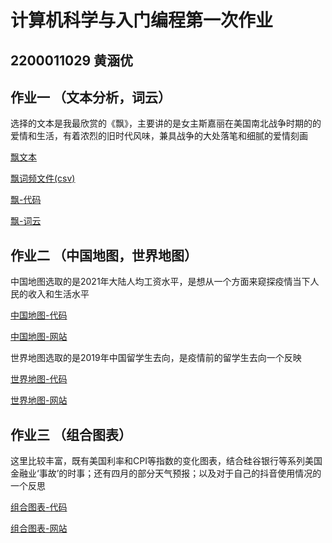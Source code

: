 # 计算机科学与入门编程第一次作业
## 2200011029 黄涵优
## 作业一 （文本分析，词云）
选择的文本是我最欣赏的《飘》，主要讲的是女主斯嘉丽在美国南北战争时期的的爱情和生活，有着浓烈的旧时代风味，兼具战争的大处落笔和细腻的爱情刻画

[飘文本](https://huanghanyou.github.io/飘.txt)

[飘词频文件(csv)](https://huanghanyou.github.io/飘-词频.csv)

[飘-代码](https://huanghanyou.github.io/飘.py)

[飘-词云](https://huanghanyou.github.io/飘.html)


## 作业二 （中国地图，世界地图）
中国地图选取的是2021年大陆人均工资水平，是想从一个方面来窥探疫情当下人民的收入和生活水平

[中国地图-代码](https://huanghanyou.github.io/中国地图.py)

[中国地图-网站](file:///Users/huanghanyou/Desktop/通选计算机作业一/世界地图.html)

世界地图选取的是2019年中国留学生去向，是疫情前的留学生去向一个反映

[世界地图-代码](https://huanghanyou.github.io/世界地图.py)

[世界地图-网站](https://huanghanyou.github.io/世界地图.html)

## 作业三 （组合图表）

这里比较丰富，既有美国利率和CPI等指数的变化图表，结合硅谷银行等系列美国金融业‘事故’的时事；还有四月的部分天气预报；以及对于自己的抖音使用情况的一个反思

[组合图表-代码](https://huanghanyou.github.io/组合图表.py)

[组合图表-网站](https://huanghanyou.github.io/组合图表.html)
